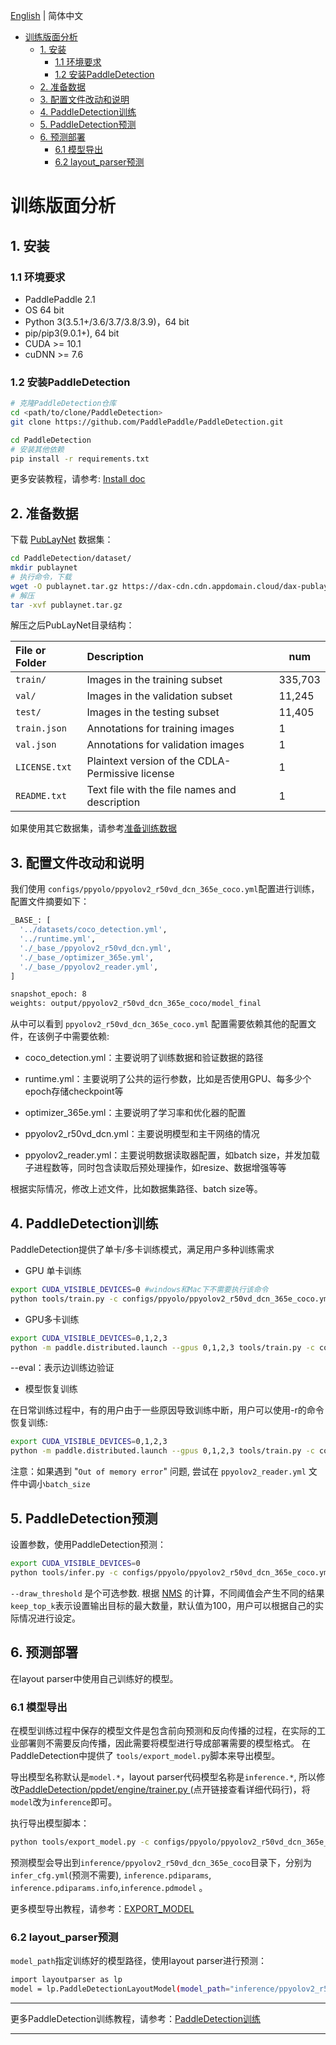 [English](train_layoutparser_model.md) | 简体中文
- [训练版面分析](#训练版面分析)
  - [1. 安装](#1-安装)
    - [1.1 环境要求](#11-环境要求)
    - [1.2 安装PaddleDetection](#12-安装paddledetection)
  - [2. 准备数据](#2-准备数据)
  - [3. 配置文件改动和说明](#3-配置文件改动和说明)
  - [4. PaddleDetection训练](#4-paddledetection训练)
  - [5. PaddleDetection预测](#5-paddledetection预测)
  - [6. 预测部署](#6-预测部署)
    - [6.1 模型导出](#61-模型导出)
    - [6.2 layout_parser预测](#62-layout_parser预测)

# 训练版面分析

## 1. 安装

### 1.1 环境要求

- PaddlePaddle 2.1
- OS 64 bit
- Python 3(3.5.1+/3.6/3.7/3.8/3.9)，64 bit
- pip/pip3(9.0.1+), 64 bit
- CUDA >= 10.1
- cuDNN >= 7.6

### 1.2 安装PaddleDetection

```bash
# 克隆PaddleDetection仓库
cd <path/to/clone/PaddleDetection>
git clone https://github.com/PaddlePaddle/PaddleDetection.git

cd PaddleDetection
# 安装其他依赖
pip install -r requirements.txt
```

更多安装教程，请参考: [Install doc](https://github.com/PaddlePaddle/PaddleDetection/blob/release/2.1/docs/tutorials/INSTALL_cn.md)

## 2. 准备数据

下载 [PubLayNet](https://github.com/ibm-aur-nlp/PubLayNet) 数据集：

```bash
cd PaddleDetection/dataset/
mkdir publaynet
# 执行命令，下载
wget -O publaynet.tar.gz https://dax-cdn.cdn.appdomain.cloud/dax-publaynet/1.0.0/publaynet.tar.gz?_ga=2.104193024.1076900768.1622560733-649911202.1622560733
# 解压
tar -xvf publaynet.tar.gz
```

解压之后PubLayNet目录结构：

| File or Folder | Description                                      | num     |
| :------------- | :----------------------------------------------- | ------- |
| `train/`       | Images in the training subset                    | 335,703 |
| `val/`         | Images in the validation subset                  | 11,245  |
| `test/`        | Images in the testing subset                     | 11,405  |
| `train.json`   | Annotations for training images                  | 1       |
| `val.json`     | Annotations for validation images                | 1       |
| `LICENSE.txt`  | Plaintext version of the CDLA-Permissive license | 1       |
| `README.txt`   | Text file with the file names and description    | 1       |

如果使用其它数据集，请参考[准备训练数据](https://github.com/PaddlePaddle/PaddleDetection/blob/release/2.1/docs/tutorials/PrepareDataSet.md)

## 3. 配置文件改动和说明

我们使用 `configs/ppyolo/ppyolov2_r50vd_dcn_365e_coco.yml`配置进行训练，配置文件摘要如下：

```bash
_BASE_: [
  '../datasets/coco_detection.yml',
  '../runtime.yml',
  './_base_/ppyolov2_r50vd_dcn.yml',
  './_base_/optimizer_365e.yml',
  './_base_/ppyolov2_reader.yml',
]

snapshot_epoch: 8
weights: output/ppyolov2_r50vd_dcn_365e_coco/model_final
```
从中可以看到 `ppyolov2_r50vd_dcn_365e_coco.yml` 配置需要依赖其他的配置文件，在该例子中需要依赖:

- coco_detection.yml：主要说明了训练数据和验证数据的路径

- runtime.yml：主要说明了公共的运行参数，比如是否使用GPU、每多少个epoch存储checkpoint等

- optimizer_365e.yml：主要说明了学习率和优化器的配置

- ppyolov2_r50vd_dcn.yml：主要说明模型和主干网络的情况

- ppyolov2_reader.yml：主要说明数据读取器配置，如batch size，并发加载子进程数等，同时包含读取后预处理操作，如resize、数据增强等等


根据实际情况，修改上述文件，比如数据集路径、batch size等。

## 4. PaddleDetection训练

PaddleDetection提供了单卡/多卡训练模式，满足用户多种训练需求

* GPU 单卡训练

```bash
export CUDA_VISIBLE_DEVICES=0 #windows和Mac下不需要执行该命令
python tools/train.py -c configs/ppyolo/ppyolov2_r50vd_dcn_365e_coco.yml
```

* GPU多卡训练

```bash
export CUDA_VISIBLE_DEVICES=0,1,2,3
python -m paddle.distributed.launch --gpus 0,1,2,3 tools/train.py -c configs/ppyolo/ppyolov2_r50vd_dcn_365e_coco.yml --eval
```

--eval：表示边训练边验证

* 模型恢复训练

在日常训练过程中，有的用户由于一些原因导致训练中断，用户可以使用-r的命令恢复训练:

```bash
export CUDA_VISIBLE_DEVICES=0,1,2,3
python -m paddle.distributed.launch --gpus 0,1,2,3 tools/train.py -c configs/ppyolo/ppyolov2_r50vd_dcn_365e_coco.yml --eval -r output/ppyolov2_r50vd_dcn_365e_coco/10000
```

注意：如果遇到 "`Out of memory error`" 问题, 尝试在 `ppyolov2_reader.yml` 文件中调小`batch_size`

## 5. PaddleDetection预测

设置参数，使用PaddleDetection预测：

```bash
export CUDA_VISIBLE_DEVICES=0
python tools/infer.py -c configs/ppyolo/ppyolov2_r50vd_dcn_365e_coco.yml --infer_img=images/paper-image.jpg --output_dir=infer_output/ --draw_threshold=0.5 -o weights=output/ppyolov2_r50vd_dcn_365e_coco/model_final --use_vdl=Ture
```

`--draw_threshold` 是个可选参数. 根据 [NMS](https://ieeexplore.ieee.org/document/1699659) 的计算，不同阈值会产生不同的结果 `keep_top_k`表示设置输出目标的最大数量，默认值为100，用户可以根据自己的实际情况进行设定。

## 6. 预测部署

在layout parser中使用自己训练好的模型。

### 6.1 模型导出

在模型训练过程中保存的模型文件是包含前向预测和反向传播的过程，在实际的工业部署则不需要反向传播，因此需要将模型进行导成部署需要的模型格式。 在PaddleDetection中提供了 `tools/export_model.py`脚本来导出模型。

导出模型名称默认是`model.*`，layout parser代码模型名称是`inference.*`,  所以修改[PaddleDetection/ppdet/engine/trainer.py ](https://github.com/PaddlePaddle/PaddleDetection/blob/b87a1ea86fa18ce69e44a17ad1b49c1326f19ff9/ppdet/engine/trainer.py#L512) (点开链接查看详细代码行)，将`model`改为`inference`即可。

执行导出模型脚本：

```bash
python tools/export_model.py -c configs/ppyolo/ppyolov2_r50vd_dcn_365e_coco.yml --output_dir=./inference -o weights=output/ppyolov2_r50vd_dcn_365e_coco/model_final.pdparams
```

预测模型会导出到`inference/ppyolov2_r50vd_dcn_365e_coco`目录下，分别为`infer_cfg.yml`(预测不需要), `inference.pdiparams`, `inference.pdiparams.info`,`inference.pdmodel` 。

更多模型导出教程，请参考：[EXPORT_MODEL](https://github.com/PaddlePaddle/PaddleDetection/blob/release/2.1/deploy/EXPORT_MODEL.md)

### 6.2 layout_parser预测

`model_path`指定训练好的模型路径，使用layout parser进行预测：

```bash
import layoutparser as lp
model = lp.PaddleDetectionLayoutModel(model_path="inference/ppyolov2_r50vd_dcn_365e_coco", threshold=0.5,label_map={0: "Text", 1: "Title", 2: "List", 3:"Table", 4:"Figure"},enforce_cpu=True,enable_mkldnn=True)
```



***

更多PaddleDetection训练教程，请参考：[PaddleDetection训练](https://github.com/PaddlePaddle/PaddleDetection/blob/release/2.1/docs/tutorials/GETTING_STARTED_cn.md)

***
